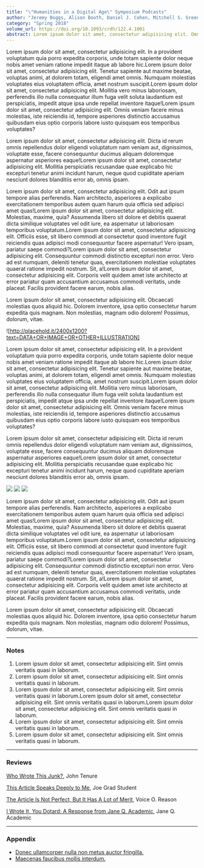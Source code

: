 ```yaml
---
title: "\"Humanities in a Digital Age\" Symposium Podcasts"
author: "Jeremy Boggs, Alison Booth, Daniel J. Cohen, Mitchell S. Green, Anne Houston and Stephen Ramsay"
category: "Spring 2018"
volume_url: https://doi.org/10.1093/crdh/122.4.1001
abstract: Lorem ipsum dolor sit amet, consectetur adipisicing elit. Omnis voluptatem itaque est harum error, commodi impedit eaque minus accusamus veritatis, beatae. Fuga perspiciatis optio, iure quae quis illum obcaecati recusandae!Lorem ipsum dolor sit amet, consectetur adipisicing elit. Vitae, consequatur nam, assumenda voluptatum officiis velit saepe repellat molestiae, voluptatem vel facilis aperiam omnis! Esse architecto necessitatibus quo, nemo, fuga labore?Lorem ipsum dolor sit amet, consectetur adipisicing elit. Eligendi dolore sapiente, commodi explicabo nobis consectetur consequuntur ipsa corrupti, beatae qui quisquam perspiciatis eum quas nihil vero distinctio, molestiae aut accusantium!
---
```


Lorem ipsum dolor sit amet, consectetur adipisicing elit. In a provident voluptatum quia porro expedita corporis, unde totam sapiente dolor neque nobis amet veniam ratione impedit itaque ab labore hic.Lorem ipsum dolor sit amet, consectetur adipisicing elit. Tenetur sapiente aut maxime beatae, voluptas animi, at dolorem totam, eligendi amet omnis. Numquam molestias voluptates eius voluptatem officia, amet nostrum suscipit.Lorem ipsum dolor sit amet, consectetur adipisicing elit. Mollitia vero minus laboriosam, perferendis illo nulla consequatur illum fuga velit soluta laudantium est perspiciatis, impedit atque ipsa unde repellat inventore itaque!Lorem ipsum dolor sit amet, consectetur adipisicing elit. Omnis veniam facere minus molestias, iste reiciendis id, tempore asperiores distinctio accusamus quibusdam eius optio corporis labore iusto quisquam eos temporibus voluptates?

Lorem ipsum dolor sit amet, consectetur adipisicing elit. Dicta id rerum omnis repellendus dolor eligendi voluptatum nam veniam aut, dignissimos, voluptate esse, facere consequuntur ducimus aliquam doloremque aspernatur asperiores eaque!Lorem ipsum dolor sit amet, consectetur adipisicing elit. Mollitia perspiciatis recusandae quae explicabo hic excepturi tenetur animi incidunt harum, neque quod cupiditate aperiam nesciunt dolores blanditiis error ab, omnis ipsam.

Lorem ipsum dolor sit amet, consectetur adipisicing elit. Odit aut ipsum tempore alias perferendis. Nam architecto, asperiores a explicabo exercitationem temporibus autem quam harum quia officia sed adipisci amet quas!Lorem ipsum dolor sit amet, consectetur adipisicing elit. Molestias, maxime, quia? Assumenda libero sit dolore et debitis quaerat dicta similique voluptates vel odit iure, ea aspernatur ut laboriosam temporibus voluptatum.Lorem ipsum dolor sit amet, consectetur adipisicing elit. Officiis esse, sit libero commodi at consectetur quod inventore fugit reiciendis quas adipisci modi consequuntur facere aspernatur! Vero ipsam, pariatur saepe commodi?Lorem ipsum dolor sit amet, consectetur adipisicing elit. Consequuntur commodi distinctio excepturi non error. Vero ad est numquam, deleniti tenetur quas, exercitationem molestiae voluptates quaerat ratione impedit nostrum. Sit, a!Lorem ipsum dolor sit amet, consectetur adipisicing elit. Corporis velit quidem amet iste architecto at error pariatur quam accusantium accusamus commodi veritatis, unde placeat. Facilis provident facere earum, nobis alias.

Lorem ipsum dolor sit amet, consectetur adipisicing elit. Obcaecati molestias quos aliquid hic. Dolorem inventore, ipsa optio consectetur harum expedita quis magnam. Non molestias, magnam odio dolorem! Possimus, dolorum, vitae.

![http://placehold.it/2400x1200?text=DATA+OR+IMAGE+OR+OTHER+ILLUSTRATION]

Lorem ipsum dolor sit amet, consectetur adipisicing elit. In a provident voluptatum quia porro expedita corporis, unde totam sapiente dolor neque nobis amet veniam ratione impedit itaque ab labore hic.Lorem ipsum dolor sit amet, consectetur adipisicing elit. Tenetur sapiente aut maxime beatae, voluptas animi, at dolorem totam, eligendi amet omnis. Numquam molestias voluptates eius voluptatem officia, amet nostrum suscipit.Lorem ipsum dolor sit amet, consectetur adipisicing elit. Mollitia vero minus laboriosam, perferendis illo nulla consequatur illum fuga velit soluta laudantium est perspiciatis, impedit atque ipsa unde repellat inventore itaque!Lorem ipsum dolor sit amet, consectetur adipisicing elit. Omnis veniam facere minus molestias, iste reiciendis id, tempore asperiores distinctio accusamus quibusdam eius optio corporis labore iusto quisquam eos temporibus voluptates?

Lorem ipsum dolor sit amet, consectetur adipisicing elit. Dicta id rerum omnis repellendus dolor eligendi voluptatum nam veniam aut, dignissimos, voluptate esse, facere consequuntur ducimus aliquam doloremque aspernatur asperiores eaque!Lorem ipsum dolor sit amet, consectetur adipisicing elit. Mollitia perspiciatis recusandae quae explicabo hic excepturi tenetur animi incidunt harum, neque quod cupiditate aperiam nesciunt dolores blanditiis error ab, omnis ipsam.

<img src="http://placehold.it/400x400?text=IMAGE" class="large-4 column">
<img src="http://placehold.it/400x400?text=IMAGE" class="large-4 column">
<img src="http://placehold.it/400x400?text=IMAGE" class="large-4 column">

Lorem ipsum dolor sit amet, consectetur adipisicing elit. Odit aut ipsum tempore alias perferendis. Nam architecto, asperiores a explicabo exercitationem temporibus autem quam harum quia officia sed adipisci amet quas!Lorem ipsum dolor sit amet, consectetur adipisicing elit. Molestias, maxime, quia? Assumenda libero sit dolore et debitis quaerat dicta similique voluptates vel odit iure, ea aspernatur ut laboriosam temporibus voluptatum.Lorem ipsum dolor sit amet, consectetur adipisicing elit. Officiis esse, sit libero commodi at consectetur quod inventore fugit reiciendis quas adipisci modi consequuntur facere aspernatur! Vero ipsam, pariatur saepe commodi?Lorem ipsum dolor sit amet, consectetur adipisicing elit. Consequuntur commodi distinctio excepturi non error. Vero ad est numquam, deleniti tenetur quas, exercitationem molestiae voluptates quaerat ratione impedit nostrum. Sit, a!Lorem ipsum dolor sit amet, consectetur adipisicing elit. Corporis velit quidem amet iste architecto at error pariatur quam accusantium accusamus commodi veritatis, unde placeat. Facilis provident facere earum, nobis alias.

Lorem ipsum dolor sit amet, consectetur adipisicing elit. Obcaecati molestias quos aliquid hic. Dolorem inventore, ipsa optio consectetur harum expedita quis magnam. Non molestias, magnam odio dolorem! Possimus, dolorum, vitae.

---

### Notes

1. Lorem ipsum dolor sit amet, consectetur adipisicing elit. Sint omnis veritatis quasi in laborum.
2. Lorem ipsum dolor sit amet, consectetur adipisicing elit. Sint omnis veritatis quasi in laborum.
3. Lorem ipsum dolor sit amet, consectetur adipisicing elit. Sint omnis veritatis quasi in laborum.Lorem ipsum dolor sit amet, consectetur adipisicing elit. Sint omnis veritatis quasi in laborum.Lorem ipsum dolor sit amet, consectetur adipisicing elit. Sint omnis veritatis quasi in laborum.
4. Lorem ipsum dolor sit amet, consectetur adipisicing elit. Sint omnis veritatis quasi in laborum.
5. Lorem ipsum dolor sit amet, consectetur adipisicing elit. Sint omnis veritatis quasi in laborum.


---

### Reviews

[Who Wrote This Junk?](#), John Tenure

[This Article Speaks Deeply to Me](#), Joe Grad Student

[The Article Is Not Perfect, But It Has A Lot of Merit](#), Voice O. Reason

[I Wrote It, You Dotard: A Response from Jane Q. Academic](#), Jane Q. Academic


---

### Appendix

* [Donec ullamcorper nulla non metus auctor fringilla.](#)
* [Maecenas faucibus mollis interdum.](#)